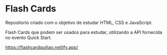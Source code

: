 # Flash Cards 
Repositorio criado com o objetivo de estudar HTML, CSS e JavaScript.

Flash Cards que podem ser usados para estudar, utilizando a API fornecida no evento Quick Start.


https://flashcardquiliao.netlify.app/
